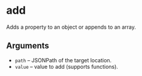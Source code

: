 # add

Adds a property to an object or appends to an array.

## Arguments
- `path` – JSONPath of the target location.
- `value` – value to add (supports functions).
